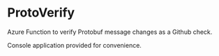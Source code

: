 # ProtoVerify
Azure Function to verify Protobuf message changes as a Github check.

Console application provided for convenience.
